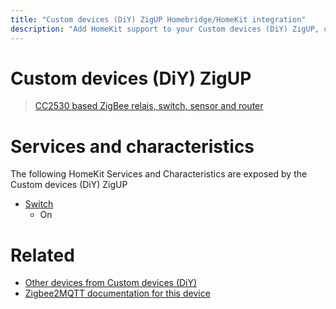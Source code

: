 ```yaml
---
title: "Custom devices (DiY) ZigUP Homebridge/HomeKit integration"
description: "Add HomeKit support to your Custom devices (DiY) ZigUP, using Homebridge, Zigbee2MQTT and homebridge-z2m."
---
```

<!---
This file has been GENERATED using src/docgen/docgen.ts
DO NOT EDIT THIS FILE MANUALLY!
-->
# Custom devices (DiY) ZigUP
> [CC2530 based ZigBee relais, switch, sensor and router](https://github.com/formtapez/ZigUP/)


# Services and characteristics
The following HomeKit Services and Characteristics are exposed by
the Custom devices (DiY) ZigUP

* [Switch](../../switch.md)
  * On


# Related
* [Other devices from Custom devices (DiY)](../index.md#custom_devices_diy)
* [Zigbee2MQTT documentation for this device](https://www.zigbee2mqtt.io/devices/ZigUP.html)